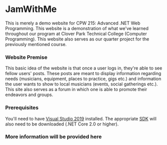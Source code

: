 # JamWithMe

This is merely a demo website for CPW 215: Advanced .NET Web Programming. This website is a demonstration
of what we've learned throughout our program at Clover Park Technical College (Computer Programming). 
This website also serves as our quarter project for the previously mentioned course.

### Website Premise 
This basic idea of the website is that once a user logs in, they're able to see fellow users' posts. These posts are
meant to display information regarding needs (musicians, equipment, places to practice, gigs etc.) and information the user wants
to show to local musicians (events, social gatherings etc.). This site also serves as a forum in which one is able to promote their 
endeavors and groups.

### Prerequisites

You'll need to have [Visual Studio 2019](https://visualstudio.microsoft.com/vs/) installed. 
The appropriate [SDK](https://dotnet.microsoft.com/download/visual-studio-sdks)
will also need to be downloaded (.NET Core 2.0 or higher).

### More information will be provided here


